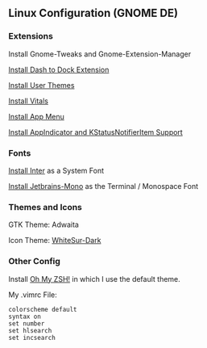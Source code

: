 ## Linux Configuration (GNOME DE)

### Extensions

Install Gnome-Tweaks and Gnome-Extension-Manager

[Install Dash to Dock Extension](https://extensions.gnome.org/extension/307/dash-to-dock/)

[Install User Themes](https://extensions.gnome.org/extension/19/user-themes/)

[Install Vitals](https://extensions.gnome.org/extension/1460/vitals/)

[Install App Menu](https://extensions.gnome.org/extension/6/applications-menu/)

[Install AppIndicator and KStatusNotifierItem Support](https://extensions.gnome.org/extension/615/appindicator-support/)

### Fonts

[Install Inter](https://fonts.google.com/specimen/Inter) as a System Font

[Install Jetbrains-Mono](https://www.jetbrains.com/lp/mono/) as the Terminal / Monospace Font


### Themes and Icons

GTK Theme: Adwaita

Icon Theme: [WhiteSur-Dark](https://github.com/vinceliuice/whitesur)

### Other Config

Install [Oh My ZSH!](https://ohmyz.sh/) in which I use the default theme. 



My .vimrc File: 

```vimscript
colorscheme default
syntax on
set number
set hlsearch
set incsearch
```
